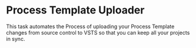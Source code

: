# Process Template Uploader

This task automates the Process of uploading your Process Template changes from source control to VSTS so that you can keep all your projects in sync.

